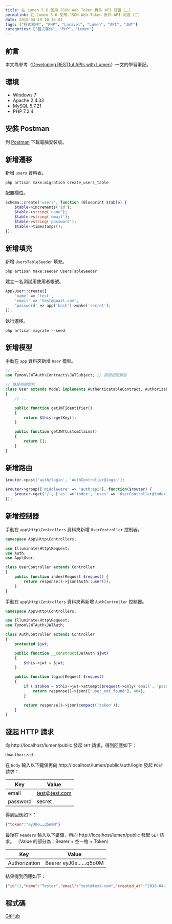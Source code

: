 ```yaml
---
title: 在 Lumen 5.6 使用 JSON Web Token 實作 API 認證（二）
permalink: 在-Lumen-5-6-使用-JSON-Web-Token-實作-API-認證（二）
date: 2018-04-19 10:16:01
tags: ["程式寫作", "PHP", "Laravel", "Lumen", "API", "JWT"]
categories: ["程式寫作", "PHP", "Lumen"]
---
```


## 前言

本文為參考〈[Developing RESTful APIs with Lumen](https://auth0.com/blog/developing-restful-apis-with-lumen/)〉一文的學習筆記。

## 環境

- Windows 7
- Apache 2.4.33
- MySQL 5.7.21
- PHP 7.2.4

## 安裝 Postman

到 [Postman](https://www.getpostman.com/) 下載電腦安裝版。

## 新增遷移

新增 `users` 資料表。

```CMD
php artisan make:migration create_users_table
```

配置欄位。

```PHP
Schema::create('users', function (Blueprint $table) {
    $table->increments('id');
    $table->string('name');
    $table->string('email');
    $table->string('password');
    $table->timestamps();
});
```

## 新增填充

新增 `UsersTableSeeder` 填充。

```CMD
php artisan make:seeder UsersTableSeeder
```

建立一名測試用使用者帳號。

```PHP
App\User::create([
    'name' => 'test',
    'email' => 'test@gmail.com',
    'password' => app('hash')->make('secret'),
]);
```

執行遷移。

```CMD
php artisan migrate --seed
```

## 新增模型

手動在 `app` 資料夾新增 `User` 模型。

```PHP
// ...
use Tymon\JWTAuth\Contracts\JWTSubject; // 調用相關類別

// 擴展相關類別
class User extends Model implements AuthenticatableContract, AuthorizableContract, JWTSubject
{
    // ...

    public function getJWTIdentifier()
    {
        return $this->getKey();
    }

    public function getJWTCustomClaims()
    {
        return [];
    }
}
```

## 新增路由

```PHP
$router->post('auth/login', 'AuthController@login');

$router->group(['middleware' => 'auth:api'], function($router) {
    $router->get('/', ['as' =>'index', 'uses' => 'UserController@index']);
});
```

## 新增控制器

手動在 `app\Http\Controllers` 資料夾新增 `UserController` 控制器。

```PHP
namespace App\Http\Controllers;

use Illuminate\Http\Request;
use Auth;
use App\User;

class UserController extends Controller
{
    public function index(Request $request) {
        return response()->json(Auth::user());
    }
}
```

手動在 `app\Http\Controllers` 資料夾再新增 `AuthController` 控制器。

```PHP
namespace App\Http\Controllers;

use Illuminate\Http\Request;
use Tymon\JWTAuth\JWTAuth;

class AuthController extends Controller
{
    protected $jwt;

    public function __construct(JWTAuth $jwt)
    {
        $this->jwt = $jwt;
    }

    public function login(Request $request)
    {
        if (!$token = $this->jwt->attempt($request->only('email', 'password'))) {
            return response()->json(['user_not_found'], 404);
        }

        return response()->json(compact('token'));
    }
}
```

## 發起 HTTP 請求

向 http://localhost/lumen/public 發起 `GET` 請求，得到回應如下：

```TEXT
Unauthorized.
```

在 `Body` 輸入以下鍵値再向 http://localhost/lumen/public/auth/login 發起 `POST` 請求：

| Key      | Value         |
| -------- | ------------- |
| email    | test@test.com |
| password | secret        |

得到回應如下：

```JSON
{"token":"eyJ0e……q5o0M"}
```

最後在 `Headers` 輸入以下鍵値，再向 http://localhost/lumen/public 發起 `GET` 請求。
（Value 的部分為：Bearer + 空一格 + Token）

| Key           | Value               |
| ------------- | ------------------- |
| Authorization | Bearer eyJ0e……q5o0M |

結果得到回應如下：

```JSON
{"id":2,"name":"Tester","email":"test@test.com","created_at":"2018-04-19 11:38:53","updated_at":"2018-04-19 11:38:53"}
```

## 程式碼

[GitHub](https://github.com/memochou1993/lumen-jwt)
